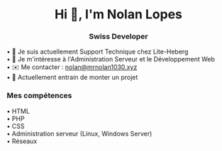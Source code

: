 <h1 align="center">Hi 👋, I'm Nolan Lopes</h1>
<h3 align="center">Swiss Developer</h3>


• 🔭 Je suis actuellement Support Technique chez Lite-Heberg
<br/>
• 👀 Je m'intéresse à l'Administration Serveur et le Développement Web
<br/>
• ✉️ Me contacter : nolan@mrnolan1030.xyz
<br/>
• 🚧 Actuellement entrain de monter un projet

</U><h3 align="left">Mes compétences</h3></U>
• HTML
<br/>
• PHP
<br/>
• CSS
<br/>
• Administration serveur (Linux, Windows Server)
<br/>
• Réseaux
